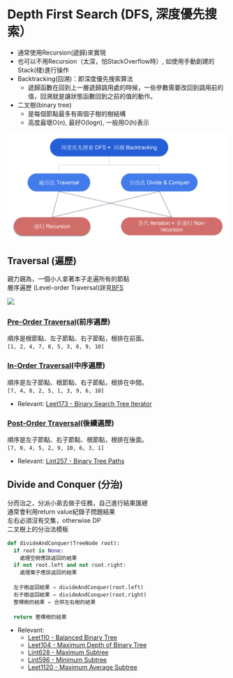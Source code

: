 # Depth First Search (DFS, 深度優先搜索）

- 通常使用Recursion(遞歸)來實現
- 也可以不用Recursion（太深，怕StackOverflow時）, 如使用手動創建的Stack(棧)進行操作
- Backtracking(回溯)：即深度優先搜索算法
  - 遞歸函數在回到上一層遞歸調用處的時候，一些參數需要改回到調用前的值，回溯就是讓狀態函數回到之前的值的動作。 
- 二叉樹(binary tree)
  - 是每個節點最多有兩個子樹的樹結構
  - 高度最壞O(n), 最好O(logn), 一般用O(h)表示
 
![](./images/Dfs_cate.png)
 
## Traversal (遍歷) 
親力親為，一個小人拿著本子走遍所有的節點\
層序遍歷 (Level-order Traversal)詳見[BFS](https://github.com/chkao831/Algo_learning_notes/tree/main/BFS)

<img src="https://ithelp.ithome.com.tw/upload/images/20181028/20111557YgB20xzqR3.jpg" />

### [Pre-Order Traversal](https://github.com/chkao831/Algo_learning_notes/blob/main/DFS/LeetCode_144_Binary-Tree-Preorder-Traversal.md)(前序遍歷)
順序是根節點、左子節點、右子節點，根排在前面。\
`[1, 2, 4, 7, 8, 5, 3, 6, 9, 10]`
### [In-Order Traversal](https://github.com/chkao831/Algo_learning_notes/blob/main/DFS/LeetCode_94_Binary-Tree-Inorder-Traversal.md)(中序遍歷)
順序是左子節點、根節點、右子節點，根排在中間。\
`[7, 4, 8, 2, 5, 1, 3, 9, 6, 10]`
- Relevant: [Leet173 - Binary Search Tree Iterator](https://github.com/chkao831/Algo_learning_notes/blob/main/DFS/LeetCode_173_Binary-Search-Tree-Iterator.md)
### [Post-Order Traversal](https://github.com/chkao831/Algo_learning_notes/blob/main/DFS/LeetCode_145_Binary-Tree-Postorder-Traversal.md)(後續遍歷)
順序是左子節點、右子節點、根節點，根排在後面。\
`[7, 8, 4, 5, 2, 9, 10, 6, 3, 1]`
- Relevant: [Lint257 - Binary Tree Paths](https://github.com/chkao831/Algo_learning_notes/blob/main/DFS/LeetCode_257_Binary-Tree-Paths.md)
## Divide and Conquer (分治)
分而治之，分派小弟去做子任務，自己進行結果匯總\
通常會利用return value紀錄子問題結果\
左右必須沒有交集，otherwise DP\
二叉樹上的分治法模板
```python
def divideAndConquer(TreeNode root):
  if root is None:
    處理空樹應該返回的結果
  if not root.left and not root.right:
    處理葉子應該返回的結果
  
  左子樹返回結果 = divideAndConquer(root.left)
  右子樹返回結果 = divideAndConquer(root.right)
  整棵樹的結果 = 合併左右樹的結果
  
  return 整棵樹的結果
```
- Relevant: 
  - [Leet110 - Balanced Binary Tree](https://github.com/chkao831/Algo_learning_notes/blob/main/DFS/LeetCode_110_Balanced-Binary-Tree.md)
  - [Leet104 - Maximum Depth of Binary Tree](https://github.com/chkao831/Algo_learning_notes/blob/main/DFS/LeetCode_104_Maximum-Depth-of-Binary-Tree.md)
  - [Lint628 - Maximum Subtree](https://github.com/chkao831/Algo_learning_notes/blob/main/DFS/LintCode_628_Maximum-Subtree.md)
  - [Lint596 - Minimum Subtree](https://github.com/chkao831/Algo_learning_notes/blob/main/DFS/LintCode_596_Minimum-Subtree.md)
  - [Leet1120 - Maximum Average Subtree](https://github.com/chkao831/Algo_learning_notes/blob/main/DFS/LeetCode_1120_Maximum-Average-Subtree.md)
